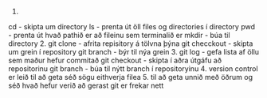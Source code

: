 1.
cd - skipta um directory
ls - prenta út öll files og directories í directory
pwd - prenta út hvað pathið er að fileinu sem terminalið er
mkdir - búa til directory
2. 
git clone - afrita repisitory á tölvna þýna
git checckout - skipta um grein í repository
git branch - býr til nýa grein
3. 
git log - gefa lista af öllu sem maður hefur commitað
git checkout - skipta í aðra útgáfu að repositorinu
git branch - búa til nýtt branch í repositoryinu
4.
version control er leið til að geta séð sögu eithverja filea
5.
til að geta unnið með öðrum og séð hvað hefur verið að gerast 
git er frekar nett
